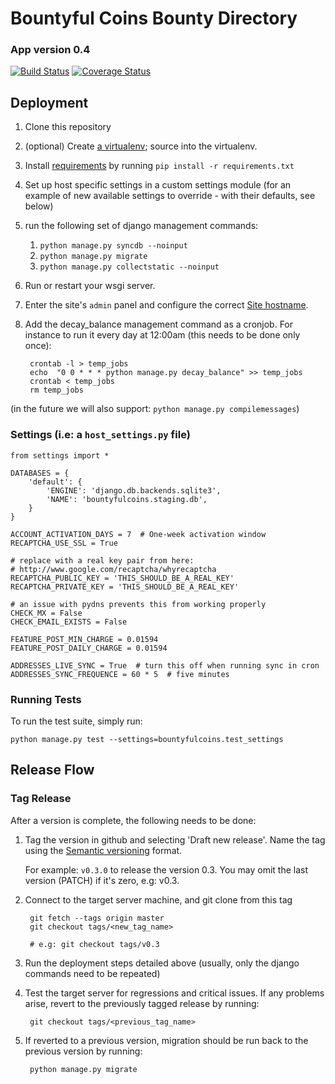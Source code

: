 # Bountyful Coins Bounty Directory

### App version 0.4

[![Build Status](https://travis-ci.org/asfaltboy/bountyfulcoins.png?branch=registration)](https://travis-ci.org/asfaltboy/bountyfulcoins)
[![Coverage Status](https://coveralls.io/repos/asfaltboy/bountyfulcoins/badge.png)](https://coveralls.io/r/asfaltboy/bountyfulcoins)


## Deployment

1. Clone this repository
2. (optional) Create [a virtualenv](http://www.virtualenv.org/en/latest/virtualenv.html); source into the virtualenv.
3. Install [requirements](http://www.pip-installer.org/en/1.1/requirements.html) by running `pip install -r requirements.txt`
4. Set up host specific settings in a custom settings module (for an example of new available settings to override - with their defaults, see below)
5. run the following set of django management commands:
    1. `python manage.py syncdb --noinput`
    2. `python manage.py migrate`
    3. `python manage.py collectstatic --noinput`
6. Run or restart your wsgi server.
7. Enter the site's `admin` panel and configure the correct [Site hostname](https://docs.djangoproject.com/en/1.6/ref/contrib/sites/).
8. Add the decay_balance management command as a cronjob. For instance to run it every day at 12:00am (this needs to be done only once):

        crontab -l > temp_jobs
        echo  "0 0 * * * python manage.py decay_balance" >> temp_jobs
        crontab < temp_jobs
        rm temp_jobs

(in the future we will also support: `python manage.py compilemessages`)

### Settings (i.e: a `host_settings.py` file)

    from settings import *

    DATABASES = {
        'default': {
            'ENGINE': 'django.db.backends.sqlite3',
            'NAME': 'bountyfulcoins.staging.db',
        }
    }

    ACCOUNT_ACTIVATION_DAYS = 7  # One-week activation window
    RECAPTCHA_USE_SSL = True

    # replace with a real key pair from here:
    # http://www.google.com/recaptcha/whyrecaptcha
    RECAPTCHA_PUBLIC_KEY = 'THIS_SHOULD_BE_A_REAL_KEY'
    RECAPTCHA_PRIVATE_KEY = 'THIS_SHOULD_BE_A_REAL_KEY'

    # an issue with pydns prevents this from working properly
    CHECK_MX = False
    CHECK_EMAIL_EXISTS = False

    FEATURE_POST_MIN_CHARGE = 0.01594
    FEATURE_POST_DAILY_CHARGE = 0.01594

    ADDRESSES_LIVE_SYNC = True  # turn this off when running sync in cron
    ADDRESSES_SYNC_FREQUENCE = 60 * 5  # five minutes



### Running Tests

To run the test suite, simply run:

    python manage.py test --settings=bountyfulcoins.test_settings


## Release Flow

### Tag Release

After a version is complete, the following needs to be done:

1. Tag the version in github and selecting 'Draft new release'. Name the tag using the [Semantic versioning](http://semver.org/) format.

    For example: `v0.3.0` to release the version 0.3. You may omit the last version (PATCH) if it's zero, e.g: v0.3.
2. Connect to the target server machine, and git clone from this tag

        git fetch --tags origin master
        git checkout tags/<new_tag_name>

        # e.g: git checkout tags/v0.3

3. Run the deployment steps detailed above (usually, only the django commands need
to be repeated)
4. Test the target server for regressions and critical issues. If any problems arise, revert to the previously tagged release by running:

        git checkout tags/<previous_tag_name>

5. If reverted to a previous version, migration should be run back to the previous version by running:

        python manage.py migrate
